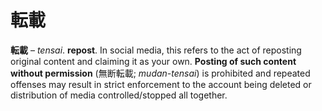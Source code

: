 # 転載

**転載** – _tensai_. **repost**. In social media, this refers to the act of reposting original content and claiming it as your own. **Posting of such content without permission** (無断転載; _mudan-tensai_) is prohibited and repeated offenses may result in strict enforcement to the account being deleted or distribution of media controlled/stopped all together.

